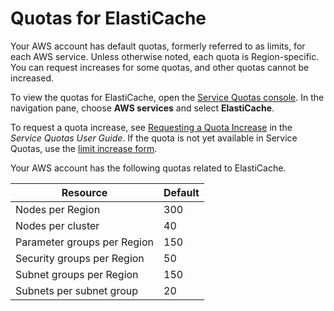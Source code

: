 # Quotas for ElastiCache<a name="quota-limits"></a>

Your AWS account has default quotas, formerly referred to as limits, for each AWS service\. Unless otherwise noted, each quota is Region\-specific\. You can request increases for some quotas, and other quotas cannot be increased\.

To view the quotas for ElastiCache, open the [Service Quotas console](https://console.aws.amazon.com/servicequotas/home)\. In the navigation pane, choose **AWS services** and select **ElastiCache**\.

To request a quota increase, see [Requesting a Quota Increase](https://docs.aws.amazon.com/servicequotas/latest/userguide/request-quota-increase.html) in the *Service Quotas User Guide*\. If the quota is not yet available in Service Quotas, use the [limit increase form](https://console.aws.amazon.com/support/home#/case/create?issueType=service-limit-increase)\.

Your AWS account has the following quotas related to ElastiCache\.


| Resource | Default | 
| --- | --- | 
| Nodes per Region | 300 | 
| Nodes per cluster | 40 | 
| Parameter groups per Region | 150 | 
| Security groups per Region | 50 | 
| Subnet groups per Region | 150 | 
| Subnets per subnet group | 20 | 